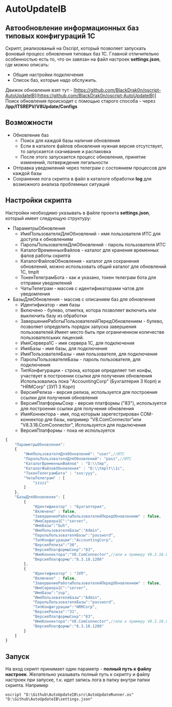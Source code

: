 # AutoUpdateIB

## Автообновление информационных баз типовых конфигураций 1С

Скрипт, реализованый на Oscript, который позволяет запускать фоновый процесс обновления типовых баз 1С.
Главной отличительно особенностью есть то, что он завязан на файл настроек **settings.json**, где можно описать:

- Общие настройки подключения
- Список баз, которые надо обслужить.

Движок обновления взят тут - [https://github.com/BlackDrak0n/oscript-AutoUpdateIB](https://github.com/BlackDrak0n/oscript-AutoUpdateIB)]
Поиск обновления происходит с помощью старого способа - через **/ipp/ITSREPV/V8Update/Configs**

## Возможности

- Обновление баз
  - Поиск для каждой базы наличия обновления
  - Если в каталоге файлов обновления нужная версия отсутствует, то запускается скачивание и распаковка
  - После этого запускается процесс обновления, принятие изменений, потверждение легальности
- Отправка уведомлений через телеграм с состоянием процессов для каждой базы
- Сохранение лога скрипта в файл в каталоге обработки **log** для возможного анализа проблемных ситуаций

## Настройки скрипта

Настройки необходимо указывать в файле проекта **settings.json**, который имеет следующую структуру:

- ПараметрыОбновления  
  - ИмяПользователяДляОбновлений - имя пользователя ИТС для доступа к обновлениям
  - ПарольПользователяДляОбновлений - пароль пользователя ИТС
  - КаталогВременныхФайлов - каталог для хранения временных фалов работы скрипта
  - КаталогФайловОбновления - каталог для сохранения обновлений, можно использовать общий каталог для обновлений 1С, tmplt
  - ТокенТелеграмБота - как и указано, токен телеграм бота для отправки уведомлений
  - ЧатыТелеграм - массив с идентификаторами чатов для уведомления
- БазыДляОбновления - массив с описанием баз для обновления
  - Идентификатор - имя базы
  - Включено - булево, отметка, котора позволяет включить или выключить базу из обработки
  - ЗавершениеРаботыПользователейПередОбновлением - булево, позволяет определить порядок запуска завершения пользователей.Имеет место быть при ограниченном количестве пользователських лицензий.
  - ИмяСервера1С - имя сервера 1С, для подключения
  - ИмяБазы - имя базы, для подключения
  - ИмяПользователяБазы - имя пользователя, для подключения
  - ПарольПользователяБазы - пароль пользователя, для подключения
  - ТипКонфигурации - строка, которая определяет тип конфы, участвует в построении ссылки для получения обновления Использовались пока "AccountingCorp" (Бухгалтерия 3 Корп) и "HRMCorp" (ЗУП 3 Корп)
  - ВерсияРелиза - версия релиза, используется для построения ссылки для получения обновления
  - ВерсияПлатформыСокр - версия платформы ("83"), используется для построения ссылки для получения обновления
  - ИмяКоннектора - имя, под которым зарегестрирован COM-коннектор для базы, например "V8.ComConnector"или  "V8.3.18.ComConnector", Используется для подключения
  - ВерсияПлатформы - пока не используется

```javascript
{
    "ПараметрыОбновления": 
    {   
        "ИмяПользователяДляОбновлений": "user",//ИТС
        "ПарольПользователяДляОбновлений": "pass",//ИТС
        "КаталогВременныхФайлов" : "D:\\tmp",
        "КаталогФайловОбновления" : "D:\\tmplt\\1c",
        "ТокенТелеграмБота" : "xxx:yyy",
        "ЧатыТелеграм" : [
            "zzzzz"
        ]
    },
    "БазыДляОбновления": [
        {
            "Идентификатор" : "Бухгалтерия",
            "Включено" : false,
            "ЗавершениеРаботыПользователейПередОбновлением" : false,
            "ИмяСервера1С":"server",
            "ИмяБазы":"buh",
            "ИмяПользователяБазы":"Admin",
            "ПарольПользователяБазы":"password",
            "ТипКонфигурации":"AccountingCorp",
            "ВерсияРелиза":"30",
            "ВерсияПлатформыСокр":"83",
            "ИмяКоннектора":"V8.ComConnector",//или к примеру V8.3.18.ComConnector
            "ВерсияПлатформы":"8.3.18.1208"
        },
        {
            "Идентификатор" : "ЗУП",
            "Включено" : false,
            "ЗавершениеРаботыПользователейПередОбновлением" : false,
            "ИмяСервера1С":"server",
            "ИмяБазы":"zup",
            "ИмяПользователяБазы":"Admin",
            "ПарольПользователяБазы":"password",
            "ТипКонфигурации":"HRMCorp",
            "ВерсияРелиза":"31",
            "ВерсияПлатформыСокр":"83",
            "ИмяКоннектора":"V8.ComConnector",//или к примеру V8.3.18.ComConnector
            "ВерсияПлатформы":"8.3.18.1208"
        }
    ]
}
```

## Запуск

На вход скрипт принимает один параметр - **полный путь к файлу настроек**.
Желательно указывать полный путь к скрипту и файлу настроек при запуске, т.к. идет запись лога в папку внутри папки скрипта.
Например

```
oscript "D:\Github\AutoUpdateIB\src\AutoUpdateRunner.os" "D:\Github\AutoUpdateIB\settings.json"
```
